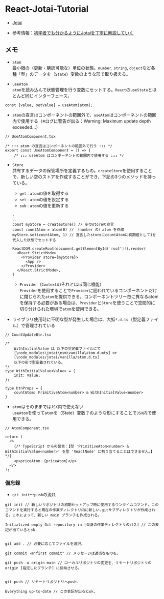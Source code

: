 # React-Jotai-Tutorial

- [Jotai](https://jotai.org/)

- 参考情報：[初学者でも分かるようにJotaiを丁寧に解説していく](https://qiita.com/moritakusan/items/9a5e8c315b2565a02848)

## メモ

- `atom`<br />
最小限の（更新・購読可能な）単位の状態。`number`, `string`, `object`など各種「型」のデータを（`State`）変数のような形で取り扱える。

- `useAtom`<br />
`atom`を読み込んで状態管理を行う変数にセットする。`React`の`useState`とほとんど同じインターフェース。

```
const [value, setValue] = useAtom(atom);
```

- `atom`の宣言はコンポーネントの範囲外で、`useAtom`はコンポーネントの範囲内で使用する（※ログに警告が出る：Warning: Maximum update depth exceeded...）

```
// UseAtomComponent.tsx

/* ↑↑↑ atom の宣言はコンポーネントの範囲外で行う ↑↑↑ */
export const UseAtomComponent = () => {
    /* ↓↓↓ useAtom はコンポーネントの範囲内で使用する ↓↓↓ */
```

- `Store`<br />
共有するデータの保管場所を定義するもの。`createStore`を使用することで、新しい空のストアを作成することができ、下記の3つのメソッドを持っている。
  - `get` : `atom`の値を取得する
  - `set` : `atom`の値を設定する
  - `sub` : `atom`の値を更新する

  ```
  .
  ..
  const myStore = createStore() // 空のstoreの宣言
  const countAtom = atom(0) // （number の）atom を作成
  myStore.set(countAtom, 1) // 宣言したstoreにcountAtomに初期値として1を代入した状態でセットする

  ReactDOM.createRoot(document.getElementById('root')!).render(
    <React.StrictMode>
      <Provider store={myStore}>
        <App />
      </Provider>
    </React.StrictMode>,
  )
  ```

  - `Provider`（`Context`のそれとほぼ同じ機能）<br />
  `Provider`を使用することで`Provider`に囲われているコンポーネントだけに閉じられた`atom`を提供できる。コンポーネントツリー毎に異なるatomを保持する必要がある場合は、`Provider`と`Store`を使うことで空間的に切り分けられた環境で`atom`を使用できる。

- ライブラリ使用時に不明な型が発生した場合は、大抵`*.d.ts`（型定義ファイル）で管理されている

```
// CountUpdateBtn.tsx

/* 
    WithInitialValue は 以下の型定義ファイルにて
    [\node_modules\jotai\esm\vanilla\atom.d.mts] or
    [\node_modules/jotai/vanilla/atom.d.ts]
    以下の形で型定義されている。
*/
type WithInitialValue<Value> = {
    init: Value;
};

type btnProps = {
    countAtom: PrimitiveAtom<number> & WithInitialValue<number>
}
```

- `atom`はそのままでは`JSX`内で使えない<br />
`useAtom`を使って`atom`を（State）変数？のような形にすることで`JSX`内で使用できる。

```
// AtomComponent.tsx

return (
  <>
    {/* TypeScript からの警告：【型 'PrimitiveAtom<number> & WithInitialValue<number>' を型 'ReactNode' に割り当てることはできません。】*/}
    <p>priceAtom：{priceAtom}</p>
  </>
);
```

### 備忘録
- `git init`～`push`の流れ<br />

```
git init // 新しいリポジトリの初期セットアップ時に使用するワンタイムコマンド。このコマンドを実行すると現在の作業ディレクトリ内に新しい.gitサブディレクトリが作成される。これによって、新しい main ブランチも作成される。

Initialized empty Git repository in [自身の作業ディレクトリのパス] // この表記が出ているとok.


git add . // 必要に応じてファイルを選択。

git commit -m"first commit" // メッセージは適当なものを。

git push -u origin main // ローカルリポジトリの変更を、リモートリポジトリの origin [指定したブランチ] に反映させる。


git push // リモートリポジトリへpush.

Everything up-to-date // この表記が出るとok.
```
